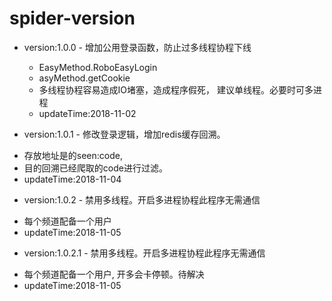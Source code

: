 # spider-version
- version:1.0.0 - 增加公用登录函数，防止过多线程协程下线 
   + EasyMethod.RoboEasyLogin 
   + asyMethod.getCookie 
   + 多线程协程容易造成IO堵塞，造成程序假死， 建议单线程。必要时可多进程
   + updateTime:2018-11-02

- version:1.0.1 - 修改登录逻辑，增加redis缓存回溯。
 + 存放地址是的seen:code,
 + 目的回溯已经爬取的code进行过滤。
 + updateTime:2018-11-04

- version:1.0.2 - 禁用多线程。开启多进程协程此程序无需通信
 + 每个频道配备一个用户
 + updateTime:2018-11-05
        
- version:1.0.2.1 - 禁用多线程。开启多进程协程此程序无需通信
 + 每个频道配备一个用户, 开多会卡停顿。待解决
 + updateTime:2018-11-05
